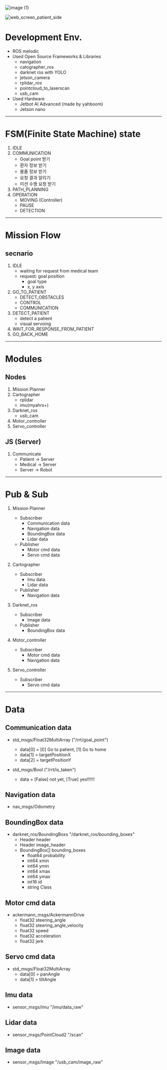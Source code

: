 ![image (1)](https://user-images.githubusercontent.com/63459737/144733402-0cc5dbda-bd6c-4c2f-8e83-e1bccf57706a.png)

![web_screen_patient_side](https://user-images.githubusercontent.com/18085958/144733575-e0116119-04a9-4e35-bdb0-edd80ef390de.png)

# Development Env.
- ROS melodic
- Used Open Source Frameworks & Libraries
  - navigation 
  - catographer_ros
  - darknet ros with YOLO
  - jetson_camera
  - rplidar_ros
  - pointcloud_to_laserscan
  - usb_cam
- Used Hardware
  - Jetbot AI Advanced (made by yahboom)
  - Jetson nano
---

# FSM(Finite State Machine) state
1. IDLE
2. COMMUNICATION
    - Goal point 받기
    - 환자 정보 받기
    - 물품 정보 받기
    - 요청 결과 알리기
    - 미션 수행 요청 받기
3. PATH_PLANNING
4. OPERATION
    - MOVING (Controller)
    - PAUSE
    - DETECTION

---

# Mission Flow
## secnario
1. IDLE
    - waiting for request from medical team
    - request: goal position
      - goal type
      - x, y axis
2. GO_TO_PATIENT
    - DETECT_OBSTACLES
    - CONTROL
    - COMMUNICATION
3. DETECT_PATIENT
    - detect a patient
    - visual servoing
4. WAIT_FOR_RESPONSE_FROM_PATIENT
5. GO_BACK_HOME

---

# Modules
## Nodes
  1. Mission Planner
  2. Cartographer
      - rplidar
      - imu(myahrs+)
  3. Darknet_ros
      - usb_cam
  4. Motor_controller
  5. Servo_controller

## JS (Server)
  1. Communicate
      - Patient -> Server
      - Medical -> Server
      - Server -> Robot

---

# Pub & Sub
1. Mission Planner
    - Subscriber
      - Communication data
      - Navigation data
      - BoundingBox data
      - Lidar data
    - Publisher
      - Motor cmd data
      - Servo cmd data

2. Cartographer
    - Subscriber
      - Imu data
      - Lidar data
    - Publisher
      - Navigation data

3. Darknet_ros
    - Subscriber
      - Image data
    - Publisher
      - BoundingBox data

4. Motor_controller
    - Subscriber
      - Motor cmd data
      - Navigation data

5. Servo_controller
    - Subscriber
      - Servo cmd data

---

# Data
## Communication data
  - std_msgs/Float32MultiArray ("/rrt/goal_point")
    - data[0] = [0] Go to patient, [1] Go to home
    - data[1] = targetPositionX
    - data[2] = targetPositionY

  - std_msgs/Bool ("/rrt/is_taken")
    - data = [False] not yet, [True] yes!!!!!!
## Navigation data
  - nav_msgs/Odometry
## BoundingBox data
  - darknet_ros/BoundingBoxs "/darknet_ros/bounding_boxes"
    - Header header
    - Header image_header
    - BoundingBox[] bounding_boxes
      - float64 probability
      - int64 xmin
      - int64 ymin
      - int64 xmax
      - int64 ymax
      - int16 id
      - string Class
## Motor cmd data
  - ackermann_msgs/AckermannDrive
    - float32 steering_angle
    - float32 steering_angle_velocity
    - float32 speed
    - float32 acceleration
    - float32 jerk
## Servo cmd data
  - std_msgs/Float32MultiArray
    - data[0] = panAngle
    - data[1] = tiltAngle
## Imu data
  - sensor_msgs/Imu "/imu/data_raw"
## Lidar data
  - sensor_msgs/PointCloud2 "/scan"
## Image data
  - sensor_msgs/Image "/usb_cam/image_raw"

